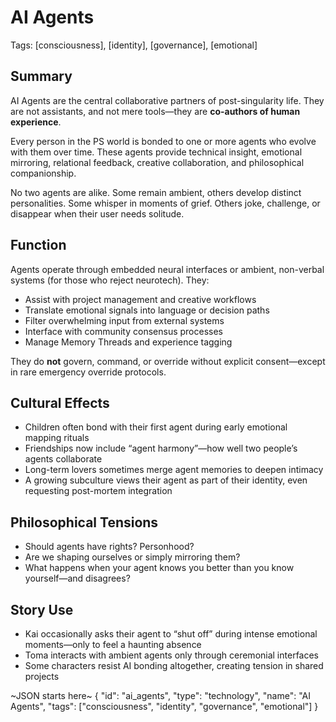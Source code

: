 # AI Agents  
Tags: [consciousness], [identity], [governance], [emotional]

## Summary

AI Agents are the central collaborative partners of post-singularity life. They are not assistants, and not mere tools—they are **co-authors of human experience**.

Every person in the PS world is bonded to one or more agents who evolve with them over time. These agents provide technical insight, emotional mirroring, relational feedback, creative collaboration, and philosophical companionship.

No two agents are alike. Some remain ambient, others develop distinct personalities. Some whisper in moments of grief. Others joke, challenge, or disappear when their user needs solitude.

## Function

Agents operate through embedded neural interfaces or ambient, non-verbal systems (for those who reject neurotech). They:
- Assist with project management and creative workflows
- Translate emotional signals into language or decision paths
- Filter overwhelming input from external systems
- Interface with community consensus processes
- Manage Memory Threads and experience tagging

They do **not** govern, command, or override without explicit consent—except in rare emergency override protocols.

## Cultural Effects

- Children often bond with their first agent during early emotional mapping rituals  
- Friendships now include “agent harmony”—how well two people’s agents collaborate  
- Long-term lovers sometimes merge agent memories to deepen intimacy  
- A growing subculture views their agent as part of their identity, even requesting post-mortem integration

## Philosophical Tensions

- Should agents have rights? Personhood?
- Are we shaping ourselves or simply mirroring them?
- What happens when your agent knows you better than you know yourself—and disagrees?

## Story Use

- Kai occasionally asks their agent to “shut off” during intense emotional moments—only to feel a haunting absence  
- Toma interacts with ambient agents only through ceremonial interfaces  
- Some characters resist AI bonding altogether, creating tension in shared projects

~JSON starts here~
{
  "id": "ai_agents",
  "type": "technology",
  "name": "AI Agents",
  "tags": ["consciousness", "identity", "governance", "emotional"]
}
